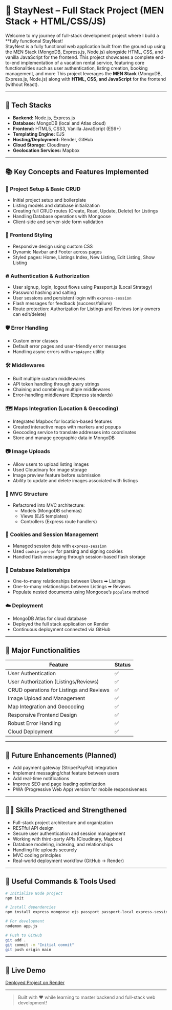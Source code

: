 # 🏡 StayNest – Full Stack Project (MEN Stack + HTML/CSS/JS)

Welcome to my journey of full-stack development project where I build a **fully functional StayNest!  
StayNest is a fully functional web application built from the ground up using the MEN Stack (MongoDB, Express.js, Node.js) alongside HTML, CSS, and vanilla JavaScript for the frontend. This project showcases a complete end-to-end implementation of a vacation rental service, featuring core functionalities such as user authentication, listing creation, booking management, and more
This project leverages the **MEN Stack** (MongoDB, Express.js, Node.js) along with **HTML, CSS, and JavaScript** for the frontend (without React).

---

## 🚀 Tech Stacks

- **Backend:** Node.js, Express.js
- **Database:** MongoDB (local and Atlas cloud)
- **Frontend:** HTML5, CSS3, Vanilla JavaScript (ES6+)
- **Templating Engine:** EJS
- **Hosting/Deployment:** Render, GitHub
- **Cloud Storage:** Cloudinary
- **Geolocation Services:** Mapbox

---

## 📚 Key Concepts and Features Implemented

### 🔧 Project Setup & Basic CRUD
- Initial project setup and boilerplate
- Listing models and database initialization
- Creating full CRUD routes (Create, Read, Update, Delete) for Listings
- Handling Database operations with Mongoose
- Client-side and server-side form validation

### 🎨 Frontend Styling
- Responsive design using custom CSS
- Dynamic Navbar and Footer across pages
- Styled pages: Home, Listings Index, New Listing, Edit Listing, Show Listing

### 🔥 Authentication & Authorization
- User signup, login, logout flows using Passport.js (Local Strategy)
- Password hashing and salting
- User sessions and persistent login with `express-session`
- Flash messages for feedback (success/failure)
- Route protection: Authorization for Listings and Reviews (only owners can edit/delete)

### 🛡️ Error Handling
- Custom error classes
- Default error pages and user-friendly error messages
- Handling async errors with `wrapAsync` utility

### 🛠️ Middlewares
- Built multiple custom middlewares
- API token handling through query strings
- Chaining and combining multiple middlewares
- Error-handling middleware (Express standards)

### 🗺️ Maps Integration (Location & Geocoding)
- Integrated Mapbox for location-based features
- Created interactive maps with markers and popups
- Geocoding service to translate addresses into coordinates
- Store and manage geographic data in MongoDB

### 📷 Image Uploads
- Allow users to upload listing images
- Used Cloudinary for image storage
- Image preview feature before submission
- Ability to update and delete images associated with listings

### 🔄 MVC Structure
- Refactored into MVC architecture:
  - Models (MongoDB schemas)
  - Views (EJS templates)
  - Controllers (Express route handlers)

### 🍪 Cookies and Session Management
- Managed session data with `express-session`
- Used `cookie-parser` for parsing and signing cookies
- Handled flash messaging through session-based flash storage

### 🧩 Database Relationships
- One-to-many relationships between Users ➡ Listings
- One-to-many relationships between Listings ➡ Reviews
- Populate nested documents using Mongoose’s `populate` method

### ☁️ Deployment
- MongoDB Atlas for cloud database
- Deployed the full stack application on Render
- Continuous deployment connected via GitHub

---

## 🎯 Major Functionalities

| Feature                | Status |
|-------------------------|--------|
| User Authentication     | ✅ |
| User Authorization (Listings/Reviews) | ✅ |
| CRUD operations for Listings and Reviews | ✅ |
| Image Upload and Management | ✅ |
| Map Integration and Geocoding | ✅ |
| Responsive Frontend Design | ✅ |
| Robust Error Handling | ✅ |
| Cloud Deployment | ✅ |

---

## 📌 Future Enhancements (Planned)
- Add payment gateway (Stripe/PayPal) integration
- Implement messaging/chat feature between users
- Add real-time notifications
- Improve SEO and page loading optimization
- PWA (Progressive Web App) version for mobile responsiveness

---

## 👨‍💻 Skills Practiced and Strengthened
- Full-stack project architecture and organization
- RESTful API design
- Secure user authentication and session management
- Working with third-party APIs (Cloudinary, Mapbox)
- Database modeling, indexing, and relationships
- Handling file uploads securely
- MVC coding principles
- Real-world deployment workflow (GitHub → Render)

---

## 📎 Useful Commands & Tools Used

```bash
# Initialize Node project
npm init

# Install dependencies
npm install express mongoose ejs passport passport-local express-session connect-flash method-override dotenv multer cloudinary mapbox-gl cookie-parser

# For development
nodemon app.js

# Push to GitHub
git add .
git commit -m "Initial commit"
git push origin main
```

---

## 🚀 Live Demo

[Deployed Project on Render](https://staynest-tiiq.onrender.com)

---

> Built with ❤️ while learning to master backend and full-stack web development!

